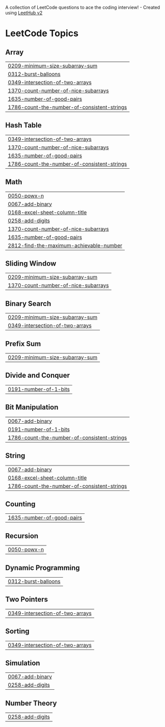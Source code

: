 A collection of LeetCode questions to ace the coding interview! - Created using [LeetHub v2](https://github.com/arunbhardwaj/LeetHub-2.0)
<!---LeetCode Topics Start-->
# LeetCode Topics
## Array
|  |
| ------- |
| [0209-minimum-size-subarray-sum](https://github.com/hemalathaytnl/Leetcode/tree/master/0209-minimum-size-subarray-sum) |
| [0312-burst-balloons](https://github.com/hemalathaytnl/Leetcode/tree/master/0312-burst-balloons) |
| [0349-intersection-of-two-arrays](https://github.com/hemalathaytnl/Leetcode/tree/master/0349-intersection-of-two-arrays) |
| [1370-count-number-of-nice-subarrays](https://github.com/hemalathaytnl/Leetcode/tree/master/1370-count-number-of-nice-subarrays) |
| [1635-number-of-good-pairs](https://github.com/hemalathaytnl/Leetcode/tree/master/1635-number-of-good-pairs) |
| [1786-count-the-number-of-consistent-strings](https://github.com/hemalathaytnl/Leetcode/tree/master/1786-count-the-number-of-consistent-strings) |
## Hash Table
|  |
| ------- |
| [0349-intersection-of-two-arrays](https://github.com/hemalathaytnl/Leetcode/tree/master/0349-intersection-of-two-arrays) |
| [1370-count-number-of-nice-subarrays](https://github.com/hemalathaytnl/Leetcode/tree/master/1370-count-number-of-nice-subarrays) |
| [1635-number-of-good-pairs](https://github.com/hemalathaytnl/Leetcode/tree/master/1635-number-of-good-pairs) |
| [1786-count-the-number-of-consistent-strings](https://github.com/hemalathaytnl/Leetcode/tree/master/1786-count-the-number-of-consistent-strings) |
## Math
|  |
| ------- |
| [0050-powx-n](https://github.com/hemalathaytnl/Leetcode/tree/master/0050-powx-n) |
| [0067-add-binary](https://github.com/hemalathaytnl/Leetcode/tree/master/0067-add-binary) |
| [0168-excel-sheet-column-title](https://github.com/hemalathaytnl/Leetcode/tree/master/0168-excel-sheet-column-title) |
| [0258-add-digits](https://github.com/hemalathaytnl/Leetcode/tree/master/0258-add-digits) |
| [1370-count-number-of-nice-subarrays](https://github.com/hemalathaytnl/Leetcode/tree/master/1370-count-number-of-nice-subarrays) |
| [1635-number-of-good-pairs](https://github.com/hemalathaytnl/Leetcode/tree/master/1635-number-of-good-pairs) |
| [2812-find-the-maximum-achievable-number](https://github.com/hemalathaytnl/Leetcode/tree/master/2812-find-the-maximum-achievable-number) |
## Sliding Window
|  |
| ------- |
| [0209-minimum-size-subarray-sum](https://github.com/hemalathaytnl/Leetcode/tree/master/0209-minimum-size-subarray-sum) |
| [1370-count-number-of-nice-subarrays](https://github.com/hemalathaytnl/Leetcode/tree/master/1370-count-number-of-nice-subarrays) |
## Binary Search
|  |
| ------- |
| [0209-minimum-size-subarray-sum](https://github.com/hemalathaytnl/Leetcode/tree/master/0209-minimum-size-subarray-sum) |
| [0349-intersection-of-two-arrays](https://github.com/hemalathaytnl/Leetcode/tree/master/0349-intersection-of-two-arrays) |
## Prefix Sum
|  |
| ------- |
| [0209-minimum-size-subarray-sum](https://github.com/hemalathaytnl/Leetcode/tree/master/0209-minimum-size-subarray-sum) |
## Divide and Conquer
|  |
| ------- |
| [0191-number-of-1-bits](https://github.com/hemalathaytnl/Leetcode/tree/master/0191-number-of-1-bits) |
## Bit Manipulation
|  |
| ------- |
| [0067-add-binary](https://github.com/hemalathaytnl/Leetcode/tree/master/0067-add-binary) |
| [0191-number-of-1-bits](https://github.com/hemalathaytnl/Leetcode/tree/master/0191-number-of-1-bits) |
| [1786-count-the-number-of-consistent-strings](https://github.com/hemalathaytnl/Leetcode/tree/master/1786-count-the-number-of-consistent-strings) |
## String
|  |
| ------- |
| [0067-add-binary](https://github.com/hemalathaytnl/Leetcode/tree/master/0067-add-binary) |
| [0168-excel-sheet-column-title](https://github.com/hemalathaytnl/Leetcode/tree/master/0168-excel-sheet-column-title) |
| [1786-count-the-number-of-consistent-strings](https://github.com/hemalathaytnl/Leetcode/tree/master/1786-count-the-number-of-consistent-strings) |
## Counting
|  |
| ------- |
| [1635-number-of-good-pairs](https://github.com/hemalathaytnl/Leetcode/tree/master/1635-number-of-good-pairs) |
## Recursion
|  |
| ------- |
| [0050-powx-n](https://github.com/hemalathaytnl/Leetcode/tree/master/0050-powx-n) |
## Dynamic Programming
|  |
| ------- |
| [0312-burst-balloons](https://github.com/hemalathaytnl/Leetcode/tree/master/0312-burst-balloons) |
## Two Pointers
|  |
| ------- |
| [0349-intersection-of-two-arrays](https://github.com/hemalathaytnl/Leetcode/tree/master/0349-intersection-of-two-arrays) |
## Sorting
|  |
| ------- |
| [0349-intersection-of-two-arrays](https://github.com/hemalathaytnl/Leetcode/tree/master/0349-intersection-of-two-arrays) |
## Simulation
|  |
| ------- |
| [0067-add-binary](https://github.com/hemalathaytnl/Leetcode/tree/master/0067-add-binary) |
| [0258-add-digits](https://github.com/hemalathaytnl/Leetcode/tree/master/0258-add-digits) |
## Number Theory
|  |
| ------- |
| [0258-add-digits](https://github.com/hemalathaytnl/Leetcode/tree/master/0258-add-digits) |
<!---LeetCode Topics End-->